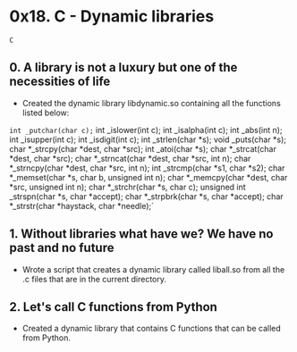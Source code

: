 # 0x18. C - Dynamic libraries

`C`

## 0. A library is not a luxury but one of the necessities of life
* Created the dynamic library libdynamic.so containing all the functions listed below:

`int _putchar(char c);`
int _islower(int c);
int _isalpha(int c);
int _abs(int n);
int _isupper(int c);
int _isdigit(int c);
int _strlen(char *s);
void _puts(char *s);
char *_strcpy(char *dest, char *src);
int _atoi(char *s);
char *_strcat(char *dest, char *src);
char *_strncat(char *dest, char *src, int n);
char *_strncpy(char *dest, char *src, int n);
int _strcmp(char *s1, char *s2);
char *_memset(char *s, char b, unsigned int n);
char *_memcpy(char *dest, char *src, unsigned int n);
char *_strchr(char *s, char c);
unsigned int _strspn(char *s, char *accept);
char *_strpbrk(char *s, char *accept);
char *_strstr(char *haystack, char *needle);`

## 1. Without libraries what have we? We have no past and no future
* Wrote a script that creates a dynamic library called liball.so from all the .c files that are in the current directory.

## 2. Let's call C functions from Python
* Created a dynamic library that contains C functions that can be called from Python.
